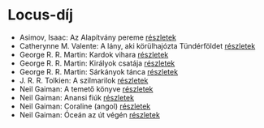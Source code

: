 # Locus-díj

- Asimov, Isaac: Az Alapítvány pereme [részletek](../_details/Asimov%2C%20Isaac.md#id_1182)
- Catherynne M. Valente: A lány, aki körülhajózta Tündérföldet [részletek](../_details/Catherynne%20M.%20Valente.md#id_659)
- George R. R. Martin: Kardok vihara [részletek](../_details/George%20R.%20R.%20Martin.md#id_424)
- George R. R. Martin: Királyok csatája [részletek](../_details/George%20R.%20R.%20Martin.md#id_418)
- George R. R. Martin: Sárkányok tánca [részletek](../_details/George%20R.%20R.%20Martin.md#id_898)
- J. R. R. Tolkien: A szilmarilok [részletek](../_details/J.%20R.%20R.%20Tolkien.md#id_60)
- Neil Gaiman: A temető könyve [részletek](../_details/Neil%20Gaiman.md#id_1424)
- Neil Gaiman: Anansi fiúk [részletek](../_details/Neil%20Gaiman.md#id_1432)
- Neil Gaiman: Coraline (angol) [részletek](../_details/Neil%20Gaiman.md#id_1431)
- Neil Gaiman: Óceán az út végén [részletek](../_details/Neil%20Gaiman.md#id_1433)